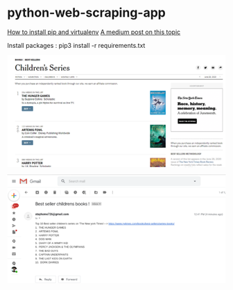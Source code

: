 # python-web-scraping-app

[How to install pip and virtualenv](https://packaging.python.org/guides/installing-using-pip-and-virtual-environments/)
[A medium post on this topic](https://medium.com/eduhubict/python-app-that-scraps-data-and-sends-email-1283e8cd94f0)

Install packages : pip3 install -r requirements.txt

![The book's List that has been scrapped](https://github.com/Ahad726/python-web-scraping-app/blob/master/img/Screenshot_2.png)

![The email received with the book list](https://github.com/Ahad726/python-web-scraping-app/blob/master/img/1_4ESqF3Zm0Y5OtlOC1JOzRg.png)
